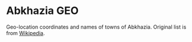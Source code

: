 # Abkhazia GEO
Geo-location coordinates and names of towns of Abkhazia.
Original list is from [Wikipedia](https://ru.wikipedia.org/wiki/%D0%9A%D0%B0%D1%82%D0%B5%D0%B3%D0%BE%D1%80%D0%B8%D1%8F:%D0%9D%D0%B0%D1%81%D0%B5%D0%BB%D1%91%D0%BD%D0%BD%D1%8B%D0%B5_%D0%BF%D1%83%D0%BD%D0%BA%D1%82%D1%8B_%D0%90%D0%B1%D1%85%D0%B0%D0%B7%D0%B8%D0%B8).